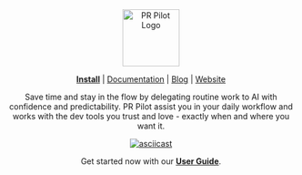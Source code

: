 <div align="center">
<img src="https://avatars.githubusercontent.com/ml/17635?s=140&v=" width="100" alt="PR Pilot Logo">
</div>

<p align="center">
  <a href="https://github.com/apps/pr-pilot-ai/installations/new"><b>Install</b></a> |
  <a href="https://docs.pr-pilot.ai">Documentation</a> | 
  <a href="https://www.pr-pilot.ai/blog">Blog</a> | 
  <a href="https://www.pr-pilot.ai">Website</a>
</p>


<div align="center">

Save time and stay in the flow by delegating routine work to AI with confidence and predictability. PR Pilot assist you in your daily workflow and works with the dev tools you trust and love - exactly when and where you want it. 

[![asciicast](https://asciinema.org/a/664029.svg)](https://asciinema.org/a/664029)

Get started now with our **[User Guide](https://docs.pr-pilot.ai/user_guide.html)**.

</div>

